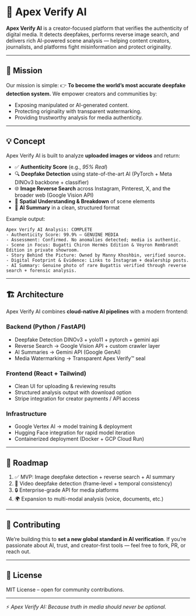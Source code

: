 
# 🚀 Apex Verify AI

**Apex Verify AI** is a creator-focused platform that verifies the authenticity of digital media. It detects deepfakes, performs reverse image search, and delivers rich AI-powered scene analysis — helping content creators, journalists, and platforms fight misinformation and protect originality.

---

## 🎯 Mission

Our mission is simple:
👉 **To become the world’s most accurate deepfake detection system.**
We empower creators and communities by:

* Exposing manipulated or AI-generated content.
* Protecting originality with transparent watermarking.
* Providing trustworthy analysis for media authenticity.

---

## 💡 Concept

Apex Verify AI is built to analyze **uploaded images or videos** and return:

* ✅ **Authenticity Score** (e.g., *95% Real*)
* 🔍 **Deepfake Detection** using state-of-the-art AI (PyTorch + Meta DINOv3 backbone + classifier)
* 🌐 **Image Reverse Search** across Instagram, Pinterest, X, and the broader web (Google Vision API)
* 🧠 **Spatial Understanding & Breakdown** of scene elements
* 📝 **AI Summary** in a clean, structured format

Example output:

```
Apex Verify AI Analysis: COMPLETE
- Authenticity Score: 99.9% – GENUINE MEDIA
- Assessment: Confirmed. No anomalies detected; media is authentic.
- Scene in Focus: Bugatti Chiron Hermès Edition & Veyron Rembrandt Edition in private showroom.
- Story Behind the Picture: Owned by Manny Khoshbin, verified source.
- Digital Footprint & Evidence: Links to Instagram + dealership posts.
- AI Summary: Genuine photo of rare Bugattis verified through reverse search + forensic analysis.
```

---

## 🏗 Architecture

Apex Verify AI combines **cloud-native AI pipelines** with a modern frontend:

### **Backend (Python / FastAPI)**

* Deepfake Detection DINOv3 + yolo11 + pytorch + gemini api
* Reverse Search → Google Vision API + custom crawler layer
* AI Summaries → Gemini API (Google GenAI)
* Media Watermarking → Transparent Apex Verify™ seal

### **Frontend (React + Tailwind)**

* Clean UI for uploading & reviewing results
* Structured analysis output with download option
* Stripe integration for creator payments / API access

### **Infrastructure**

* Google Vertex AI → model training & deployment
* Hugging Face integration for rapid model iteration
* Containerized deployment (Docker + GCP Cloud Run)

---

## 📌 Roadmap

1. ✅ MVP: Image deepfake detection + reverse search + AI summary
2. 🚧 Video deepfake detection (frame-level + temporal consistency)
3. 🔒 Enterprise-grade API for media platforms
4. 🌍 Expansion to multi-modal analysis (voice, documents, etc.)

---

## 🤝 Contributing

We’re building this to **set a new global standard in AI verification**.
If you’re passionate about AI, trust, and creator-first tools — feel free to fork, PR, or reach out.

---

## 📜 License

MIT License – open for community contributions.

---

⚡ *Apex Verify AI: Because truth in media should never be optional.*
